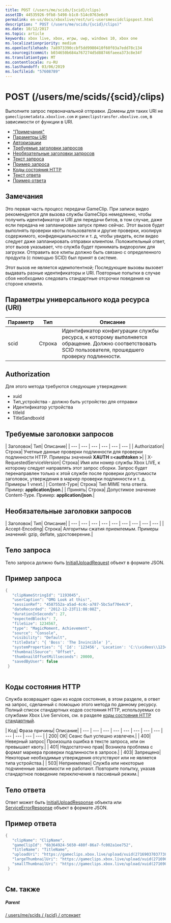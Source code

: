 ```yaml
---
title: POST (/users/me/scids/{scid}/clips)
assetID: 44535926-9fb8-5498-b1c8-514c0763e6c9
permalink: en-us/docs/xboxlive/rest/uri-usersmescidclipspost.html
description: " POST (/users/me/scids/{scid}/clips)"
ms.date: 10/12/2017
ms.topic: article
keywords: xbox live, xbox, игры, uwp, windows 10, xbox one
ms.localizationpriority: medium
ms.openlocfilehash: 7a8973390ccbf5dd9980410f60f03a7edd78c134
ms.sourcegitcommit: b034650b684a767274d5d88746faeea373c8e34f
ms.translationtype: MT
ms.contentlocale: ru-RU
ms.lasthandoff: 03/06/2019
ms.locfileid: "57608789"
---
```

# <a name="post-usersmescidsscidclips"></a>POST (/users/me/scids/{scid}/clips)
Выполните запрос первоначальной отправки. Домены для таких URI не `gameclipsmetadata.xboxlive.com` и `gameclipstransfer.xboxlive.com`, в зависимости от функции в URI.
 
  * ["Примечания"](#ID4EX)
  * [Параметры URI](#ID4EFB)
  * [Авторизации](#ID4EQB)
  * [Требуемые заголовки запросов](#ID4EKC)
  * [Необязательные заголовки запросов](#ID4ENE)
  * [Текст запроса](#ID4ENF)
  * [Пример запроса](#ID4E1F)
  * [Коды состояния HTTP](#ID4EDG)
  * [Текст ответа](#ID4EVAAC)
  * [Пример ответа](#ID4EFBAC)
 
<a id="ID4EX"></a>

 
## <a name="remarks"></a>Замечания
 
Это первая часть процесс передачи GameClip. При записи видео рекомендуется для вызова службы GameClips немедленно, чтобы получить идентификатор и URI для передачи битов, в том случае, даже если передача не запланирован запуск прямо сейчас. Этот вызов будет выполнять проверки квоты пользователя и другие проверки, изолируя содержимого, конфиденциальности и т. д, чтобы увидеть, если видео следует даже запланировать отправки клиентом. Положительный ответ, этот вызов указывает, что служба будет принимать видеоролик для загрузки. Отправить все клипы должно быть связано с определенного продукта (с помощью SCID) был принят в системе.
 
Этот вызов не является идемпотентной; Последующие вызовы вызовет выдавать разные идентификаторы и URI. Повторные попытки в случае сбоя необходимо следовать стандартные отсрочки поведения на стороне клиента.
  
<a id="ID4EFB"></a>

 
## <a name="uri-parameters"></a>Параметры универсального кода ресурса (URI)
 
| Параметр| Тип| Описание| 
| --- | --- | --- | 
| scid| Строка| Идентификатор конфигурации службы ресурса, к которому выполняется обращение. Должно соответствовать SCID пользователя, прошедшего проверку подлинности.| 
  
<a id="ID4EQB"></a>

 
## <a name="authorization"></a>Authorization
 
Для этого метода требуются следующие утверждения:
 
   * xuid
   * Тип_устройства - должно быть устройство для отправки
   * Идентификатор устройства
   * titleId
   * TitleSandboxId
   
<a id="ID4EKC"></a>

 
## <a name="required-request-headers"></a>Требуемые заголовки запросов
 
| Заголовок| Тип| Описание| 
| --- | --- | --- | --- | --- | --- | 
| Authorization| Строка| Учетные данные проверки подлинности для проверки подлинности HTTP. Примеры значений <b>XAUTH =&lt;authtoken ></b>| 
| X-RequestedServiceVersion| Строка| Имя или номер службы Xbox LIVE, к которому следует направлять этот запрос сборки. Запрос будет перенаправлен только к этой службе после проверки допустимости заголовок, утверждения в маркер проверки подлинности и т. д. Примеры 1 vnext.| 
| Content-Type| Строка| Тип MIME тела ответа. Пример: <b>application/json</b>.| 
| Принять| Строка| Допустимое значение Content-Type. Пример: <b>application/json</b>.| 
  
<a id="ID4ENE"></a>

 
## <a name="optional-request-headers"></a>Необязательные заголовки запросов
 
| Заголовок| Тип| Описание| 
| --- | --- | --- | --- | --- | --- | --- | --- | --- | 
| Accept-Encoding| Строка| Алгоритмы сжатия приемлемым. Примеры значений: gzip, deflate, удостоверение.| 
  
<a id="ID4ENF"></a>

 
## <a name="request-body"></a>Тело запроса
 
Тело запроса должно быть [InitialUploadRequest](../../json/json-initialuploadrequest.md) объект в формате JSON.
  
<a id="ID4E1F"></a>

 
## <a name="sample-request"></a>Пример запроса
 

```cpp
{
   "clipNameStringId": "1193045",
   "userCaption": "OMG Look at this!",
   "sessionRef": "4587552a-a5ad-4c4c-a787-5bc5af70e4c9",
   "dateRecorded": "2012-12-23T11:08:08Z",
   "durationInSeconds": 27,
   "expectedBlocks": 7,
   "fileSize": 1234567,
   "type": "MagicMoment, Achievement",
   "source": "Console",
   "visibility": "Default",
   "titleData": "{ 'Boss': 'The Invincible' }",
   "systemProperties": "{ 'Id': '123456', 'Location': 'C:\\videos\\123456.mp4' }",
   "thumbnailSource": "Offset",
   "thumbnailOffsetMillseconds": 20000,
   "savedByUser": false
 }
      
```

  
<a id="ID4EDG"></a>

 
## <a name="http-status-codes"></a>Коды состояния HTTP
 
Служба возвращает один из кодов состояния, в этом разделе, в ответ на запрос, сделанный с помощью этого метода по данному ресурсу. Полный список стандартных кодов состояния HTTP, используемых со службами Xbox Live Services, см. в разделе [коды состояния HTTP стандартный](../../additional/httpstatuscodes.md).
 
| Код| Фраза причины| Описание| 
| --- | --- | --- | --- | --- | --- | --- | --- | --- | --- | --- | --- | 
| 200| ОК| Сеанс был успешно извлечен.| 
| 400| Неверный запрос| Произошла ошибка в тексте запроса, или он превышает квоту.| 
| 401| Недостаточно прав| Возникла проблема с формат маркера проверки подлинности в запросе.| 
| 403| Запрещено| Некоторые необходимые утверждения отсутствуют или не является типа устройства.| 
| 503| Неприемлемо| Служба или некоторые подчиненные зависимости не работают. Повторите попытку, указав стандартное поведение переключения в пассивный режим.| 
  
<a id="ID4EVAAC"></a>

 
## <a name="response-body"></a>Тело ответа
 
Ответ может быть [InitialUploadResponse](../../json/json-initialuploadresponse.md) объекта или [ServiceErrorResponse](../../json/json-serviceerrorresponse.md) объект в формате JSON.
  
<a id="ID4EFBAC"></a>

 
## <a name="sample-response"></a>Пример ответа
 

```cpp
{
   "clipName": "ClipName",
   "gameClipId": "6b364924-5650-480f-86a7-fc002a1ee752",  
   "titleName": "TitleName",
   "uploadUri": "https://gameclips.xbox.live/upload/xuid(2716903703773872)/6b364924-5650-480f-86a7-fc002a1ee752/container",
   "largeThumbnailUri": "https://gameclips.xbox.live/upload/xuid(2716903703773872)/6b364924-5650-480f-86a7-fc002a1ee752/container/thumbnails/large",
   "smallThumbnailUri": "https://gameclips.xbox.live/upload/xuid(2716903703773872)/6b364924-5650-480f-86a7-fc002a1ee752/container/thumbnails/small"
 }
         
```

  
<a id="ID4EOBAC"></a>

 
## <a name="see-also"></a>См. также
 
<a id="ID4EQBAC"></a>

 
##### <a name="parent"></a>Parent 

[/ users/me/scids / {scid} / отсекает](uri-usersmescidclips.md)

   